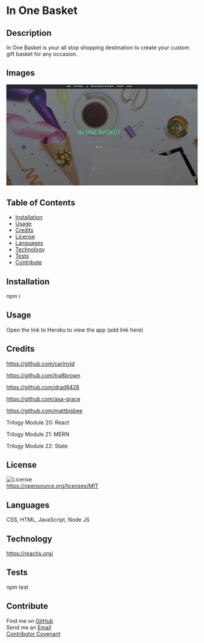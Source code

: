 
  # In One Basket

  ## **Description**
  In One Basket is your all stop shopping destination to create your custom gift basket for any occasion.

  ## **Images**
  ![Image for In One Basket app](lets-party/src/pics/capture.jpg)
  
  ## **Table of Contents**
  
  * [Installation](#dependencies)
  * [Usage](#usage)
  * [Credits](#credits)
  * [License](#license)
  * [Languages](#languages)
  * [Technology](#technology)
  * [Tests](#tests)
  * [Contribute](#contribute)
  
  ## **Installation**
  npm i

  ## **Usage**
  Open the link to Heroku to view the app (add link here)

  ## **Credits**
  https://github.com/carinvid
  
  https://github.com/tra8brown
  
  https://github.com/drad9428
  
  https://github.com/asa-grace
  
  https://github.com/mattbisbee

  Trilogy Module 20: React

  Trilogy Module 21: MERN

  Trilogy Module 22: State

  ## **License**
  ![License](https://img.shields.io/badge/License-MIT-orange?style=plastic&logo=appveyor.svg)
  <br>
  https://opensource.org/licenses/MIT
  <br>

  ## **Languages**
   CSS, HTML, JavaScript, Node JS

  ## **Technology**
  https://reactjs.org/

  ## **Tests**
  npm test

  ## **Contribute**
  Find me on [GitHub](https://www.github.com/mattbisbee)
  <br>
  Send me an [Email](mailto:aldhelm7@gmail.com)
  <br>
  [Contributor Covenant](https://www.contributor-covenant.org/)
